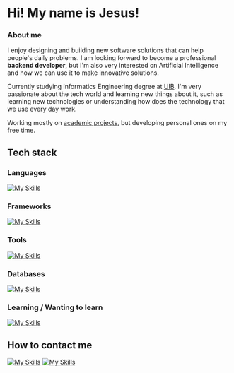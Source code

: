 # **Hi! My name is Jesus!**

### **About me**
I enjoy designing and building new software solutions that can help people's daily problems. I am looking forward to become a professional **backend developer**, but I'm also very interested on Artificial Intelligence and how we can use it to make innovative solutions.

Currently studying Informatics Engineering degree at [UIB](https://www.uib.cat/). I'm very passionate about the tech world and learning new things about it, such as learning new technologies or understanding how does the technology that we use every day work.

Working mostly on [academic projects](https://github.com/jcasben/Programacion-Ing-Informatica), but developing personal ones on my free time.

## **Tech stack**

### **Languages**

[![My Skills](https://skillicons.dev/icons?i=java,rust,c)](https://skillicons.dev)

### **Frameworks**

[![My Skills](https://skillicons.dev/icons?i=rocket)](https://skillicons.dev)

### **Tools**

[![My Skills](https://skillicons.dev/icons?i=git,github,postman,bash,idea,vscode)](https://skillicons.dev)

### **Databases**

[![My Skills](https://skillicons.dev/icons?i=mongodb)](https://skillicons.dev)

### **Learning / Wanting to learn**

[![My Skills](https://skillicons.dev/icons?i=spring,postgres,docker)](https://skillicons.dev)

## **How to contact me**
[![My Skills](https://skillicons.dev/icons?i=instagram)](https://www.instagram.com/jcasben_/)
[![My Skills](https://skillicons.dev/icons?i=linkedin)](https://www.linkedin.com/in/jesuscastillobenito/)
